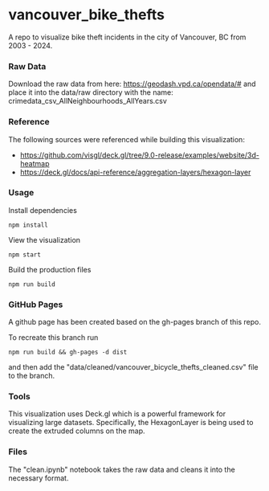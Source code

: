# vancouver_bike_thefts
A repo to visualize bike theft incidents in the city of Vancouver, BC from 2003 - 2024.

### Raw Data
Download the raw data from here: https://geodash.vpd.ca/opendata/#
and place it into the data/raw directory with the name: 
crimedata_csv_AllNeighbourhoods_AllYears.csv

### Reference
The following sources were referenced while building this visualization:
- https://github.com/visgl/deck.gl/tree/9.0-release/examples/website/3d-heatmap
- https://deck.gl/docs/api-reference/aggregation-layers/hexagon-layer

### Usage
Install dependencies

`npm install`

View the visualization

`npm start`

Build the production files

`npm run build`

### GitHub Pages
A github page has been created based on the gh-pages branch of this repo.

To recreate this branch run

`npm run build && gh-pages -d dist`

and then add the "data/cleaned/vancouver_bicycle_thefts_cleaned.csv" file to the branch.

### Tools
This visualization uses Deck.gl which is a powerful framework for visualizing large datasets.
Specifically, the HexagonLayer is being used to create the extruded columns on the map.

### Files
The "clean.ipynb" notebook takes the raw data and cleans it into the necessary format.

